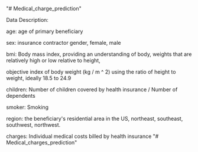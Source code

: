 "# Medical_charge_prediction" 


Data Description:

age: age of primary beneficiary

sex: insurance contractor gender, female, male

bmi: Body mass index, providing an understanding of body, weights that are relatively high or low relative to height,

objective index of body weight (kg / m ^ 2) using the ratio of height to weight, ideally 18.5 to 24.9

children: Number of children covered by health insurance / Number of dependents

smoker: Smoking

region: the beneficiary's residential area in the US, northeast, southeast, southwest, northwest.

charges: Individual medical costs billed by health insurance  "# Medical_charges_prediction" 
